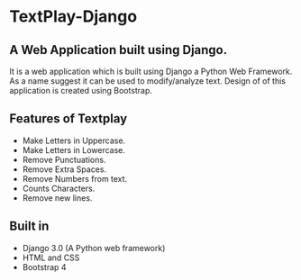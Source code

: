 # TextPlay-Django
## A Web Application built using Django.

It is a web application which is built using Django a Python Web Framework. As a name suggest it can be used to modify/analyze text. 
Design of of this application is created using Bootstrap.

## Features of Textplay

* Make Letters in Uppercase.
* Make Letters in Lowercase.
* Remove Punctuations.
* Remove Extra Spaces.
* Remove Numbers from text.
* Counts Characters.
* Remove new lines.

## Built in

* Django 3.0 (A Python web framework)
* HTML and CSS
* Bootstrap 4



